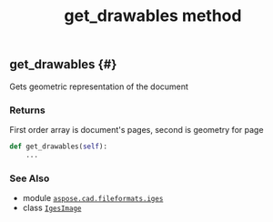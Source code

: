 ﻿---
title: get_drawables method
second_title: Aspose.CAD for Python via .NET API References
description: 
type: docs
weight: 50
url: /aspose.cad.fileformats.iges/igesimage/get_drawables/
is_root: false
---

## get_drawables {#}

Gets geometric representation of the document


### Returns 


First order array is document's pages, second is geometry for page


```python
def get_drawables(self):
    ...
```





### See Also
* module [`aspose.cad.fileformats.iges`](../../)
* class [`IgesImage`](/cad/python-net/aspose.cad.fileformats.iges/igesimage)
